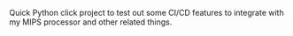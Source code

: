 Quick Python click project to test out some CI/CD features to integrate
with my MIPS processor and other related things.
